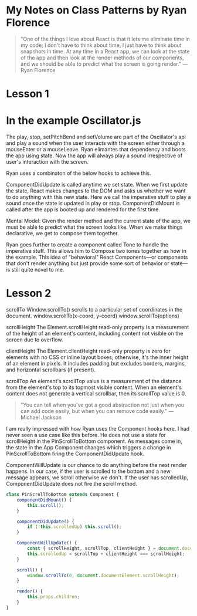 # My Notes on Class Patterns by Ryan Florence

>"One of the things I love about React is that it lets me eliminate time in my code; I don't have to think about time, I just have to think about snapshots in time. At any time in a React app, we can look at the state of the app and then look at the render methods of our components, and we should be able to predict what the screen is going render." — Ryan Florence

# Lesson 1

# In the example Oscillator.js

The play, stop, setPitchBend and setVolume are part of the Oscillator's api and play a sound when the user interacts with the screen either through a mouseEnter or a mouseLeave. Ryan elimantes that dependency and boots the app using state. Now the app will always play a sound irrespective of user's interaction with the screen.

Ryan uses a combinaton of the below hooks to achieve this.

ComponentDidUpdate is called anytime we set state. When we first update the state, React makes changes to the DOM and asks us whether we want to do anything with this new state. Here we call the imperative stuff to play a sound once the state is updated in play or stop.
ComponentDidMount is called after the app is booted up and rendered for the first time.

Mental Model: Given the render method and the current state of the app, we must be able to predict what the screen looks like.
When we make things declarative, we get to compose them together.

Ryan goes further to create a component called Tone to handle the imperative stuff. This allows him to Compose two tones together as how in the example. This idea of "behavioral" React Components—or components that don't render anything but just provide some sort of behavior or state—is still quite novel to me.

# Lesson 2

scrollTo
Window.scrollTo() scrolls to a particular set of coordinates in the document.
window.scrollTo(x-coord, y-coord)
window.scrollTo(options)

scrollHeight
The Element.scrollHeight read-only property is a measurement of the height of an element's content, including content not visible on the screen due to overflow.

clientHeight
The Element.clientHeight read-only property is zero for elements with no CSS or inline layout boxes; otherwise, it's the inner height of an element in pixels. It includes padding but excludes borders, margins, and horizontal scrollbars (if present).

scrollTop
An element's scrollTop value is a measurement of the distance from the element's top to its topmost visible content. When an element's content does not generate a vertical scrollbar, then its scrollTop value is 0.

>"You can tell when you've got a good abstraction not just when you can add code easily, but when you can remove code easily." — Michael Jackson

I am really impressed with how Ryan uses the Component hooks here. I had never seen a use case like this before. He does not use a state for scrollHeight in the PinScrollToBottom component. As messages come in, the state in the App Component changes which triggers a change in PinScrollToBottom firing the ComponentDidUpdate hook.

ComponentWillUpdate is our chance to do anything before the next render happens. In our case, if the user is scrolled to the bottom and a new message appears, we scroll otherwise we don't. If the user has scrolledUp, ComponentDidUpdate does not fire the scroll method.

```javascript
class PinScrollToBottom extends Component {
	componentDidMount() {
		this.scroll();
	}

	componentDidUpdate() {
		if (!this.scrolledUp) this.scroll();
	}

	ComponentWillUpdate() {
		const { scrollHeight, scrollTop, clientHeight } = document.documentElement;
		this.scrolledUp = scrollTop + clientHeight === scrollHeight;
	}

	scroll() {
		window.scrollTo(0, document.documentElement.scrollHeight);
	}

	render() {
		this.props.children;
	}
}
```
